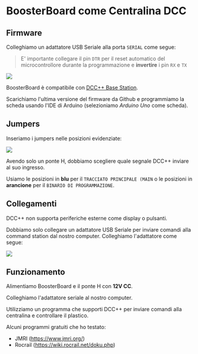 # BoosterBoard come Centralina DCC

## Firmware

Colleghiamo un adattatore USB Seriale alla porta `SERIAL` come segue:

> E' importante collegare il pin `DTR` per il reset automatico del microcontrollore durante la programmazione  e **invertire** i pin `RX` e `TX`

![](https://github.com/lucadentella/BoosterBoard/raw/main/images/serial-programming.jpg)

BoosterBoard è compatibile con [DCC++ Base Station](https://github.com/DccPlusPlus/BaseStation). 

Scarichiamo l'ultima versione del firmware da Github e programmiamo la scheda usando l'IDE di Arduino (selezioniamo *Arduino Uno* come scheda).

## Jumpers

Inseriamo i jumpers nelle posizioni evidenziate:

![](https://github.com/lucadentella/BoosterBoard/raw/main/images/jumpers-cs.jpg)

Avendo solo un ponte H, dobbiamo scegliere quale segnale DCC++ inviare al suo ingresso.

Usiamo le posizioni in **blu** per il `TRACCIATO PRINCIPALE (MAIN` o le posizioni in **arancione** per il `BINARIO DI PROGRAMMAZIONE`.

## Collegamenti

DCC++ non supporta periferiche esterne come display o pulsanti. 

Dobbiamo solo collegare un adattatore USB Seriale per inviare comandi alla command station dal nostro computer. Colleghiamo l'adattatore come segue:

![](https://github.com/lucadentella/BoosterBoard/raw/main/images/serial-cs.jpg)

## Funzionamento

Alimentiamo BoosterBoard e il ponte H con **12V CC**.

Colleghiamo l'adattatore seriale al nostro computer.

Utilizziamo un programma che supporti DCC++ per inviare comandi alla centralina e controllare il plastico.

Alcuni programmi gratuiti che ho testato:

 - JMRI (https://www.jmri.org/)
 - Rocrail (https://wiki.rocrail.net/doku.php)
 